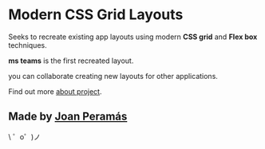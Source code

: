 Modern CSS Grid Layouts
=================

Seeks to recreate existing app layouts using modern **CSS grid** and **Flex box** techniques.

**ms teams** is the first recreated layout.

you can collaborate creating new layouts for other applications.

Find out more [about project](https://joanperamas.com/modern-css-grid-layouts).


Made by [Joan Peramás](https://joanperamas.com/)
-------------------

\ ゜o゜)ノ